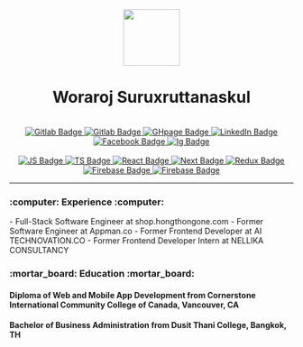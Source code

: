   <div id="header" align="center">
  <img src="https://media.giphy.com/media/M9gbBd9nbDrOTu1Mqx/giphy.gif" width="100"/>
    <br/>
    <h1>Woraroj Suruxruttanaskul</h1>
</div>
  <br/>
<div align="center">
   <a href="https://gitlab.com/woraroj">
    <img src="https://img.shields.io/badge/GitLab-330F63?style=for-the-badge&logo=gitlab&logoColor=white" alt="Gitlab Badge"/>
  </a>
 <a href="https://github.com/woraroj">
    <img src="https://img.shields.io/badge/GitHub-100000?style=for-the-badge&logo=github&logoColor=white" alt="Gitlab Badge"/>
  </a>
   <a href="https://worarojs.github.io/myPort/">
    <img src="https://img.shields.io/badge/GitHub%20Pages-222222?style=for-the-badge&logo=GitHub%20Pages&logoColor=white" alt="GHpage Badge"/>
  </a>
  <a href="https://www.linkedin.com/in/chin-su-a20b02184/">
    <img src="https://img.shields.io/badge/LinkedIn-blue?style=for-the-badge&logo=linkedin&logoColor=white" alt="LinkedIn Badge"/>
  </a>
 <a href="https://www.facebook.com/worarojs">
    <img src="https://img.shields.io/badge/Facebook-1877F2?style=for-the-badge&logo=facebook&logoColor=white" alt="Facebook Badge"/>
  </a>
 <a href="https://www.instagram.com/___woraroj.su/">
    <img src="https://img.shields.io/badge/Instagram-E4405F?style=for-the-badge&logo=instagram&logoColor=white" alt="Ig Badge"/>
  </a>
</div>
 
<br/>
<div align="center">
 <a href="">
    <img src="https://img.shields.io/badge/JavaScript-323330?style=for-the-badge&logo=javascript&logoColor=F7DF1E" alt="JS Badge"/>
  </a>
<a href="">
    <img src="https://img.shields.io/badge/TypeScript-007ACC?style=for-the-badge&logo=typescript&logoColor=white" alt="TS Badge"/>
  </a>
<a href="">
    <img src="https://img.shields.io/badge/React-20232A?style=for-the-badge&logo=react&logoColor=61DAFB" alt="React Badge"/>
  </a>
  <a href="">
    <img src="https://img.shields.io/badge/next.js-000000?style=for-the-badge&logo=nextdotjs&logoColor=white" alt="Next Badge"/>
  </a>
  <a href="">
    <img src="https://img.shields.io/badge/Redux-593D88?style=for-the-badge&logo=redux&logoColor=white" alt="Redux Badge"/>
  </a>
  <a href="">
    <img src="https://img.shields.io/badge/firebase-ffca28?style=for-the-badge&logo=firebase&logoColor=black" alt="Firebase Badge"/>
  </a>
    <a href="">
    <img src="https://img.shields.io/badge/Bootstrap-563D7C?style=for-the-badge&logo=bootstrap&logoColor=white" alt="Firebase Badge"/>
  </a>
  </div>

  ---
<h3> :computer: Experience :computer: </h3> 
- Full-Stack Software Engineer at shop.hongthongone.com
- Former Software Engineer at Appman.co
- Former Frontend Developer at AI TECHNOVATION.CO
- Former Frontend Developer Intern at NELLIKA CONSULTANCY
<br/>

<h3> :mortar_board: Education :mortar_board: </h3> 
<h4>Diploma of Web and Mobile App Development from Cornerstone International Community College of Canada, Vancouver, CA</h5>
<h4>Bachelor of Business Administration from Dusit Thani College, Bangkok, TH</h5>



  
